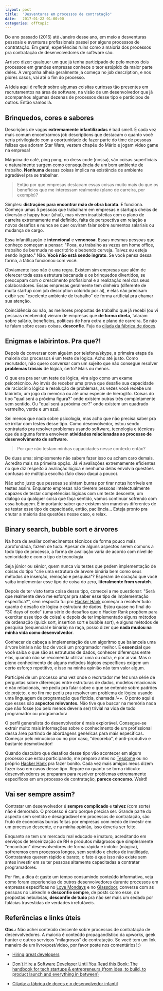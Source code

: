 ```yaml
---
layout: post
title:  "Desventuras em processos de contratação"
date:   2017-01-22 01:00:00
categories: offtopic
---
```



Do ano passado (2016) até Janeiro desse ano, em meio a desventuras pessoais e aventuras profissionais passei por alguns processos de contratação. Em geral, experiências ruins como a maioria dos processos pra contratação de desenvolvedores de software são.

Arrisco dizer: qualquer um que já tenha participado de pelo menos dois processos em grandes empresas conhece o teor estúpido da maior parte deles. A vergonha alheia geralmente já começa no job description, e nos piores casos, vai até o fim do processo. 

A ideia aqui é refletir sobre algumas coisitas curiosas tão presentes em recrutamentos na área de software, na visão de um desenvolvedor que já acompanhou algumas dezenas de processos desse tipo e participou de outros. Então vamos lá.


Brinquedos, cores e sabores
-------------
Descrições de vagas **extremamente infantilizadas** é bad smell. É cada vez mais comum encontrarmos job descriptions que destacam o quanto você seria privilegiado com a oportunidade de fazer parte do time de pessoas felizes que adoram Star Wars, vestem chapéu do Mário e jogam video game na empresa! 

Máquina de café, ping pong, no dress code (nossa), são coisas superficiais e naturalmente surgem como consequência de um bom ambiente de trabalho. **Nenhuma** dessas coisas implica na existência de ambiente agradável pra se trabalhar. 

> Então por que empresas destacam essas coisas muito mais do que os benefícios que me interessam realmente (plano de carreira, por exemplo)?

Simples: **distrações para encontrar mão de obra barata**. E funciona. Conheço umas 5 pessoas que trabalham em empresas e startups cheias de diversão e happy hour (uhul), mas vivem insatisfeitas com o plano de carreira extremamente mal definido, falta de perspectiva em relação a novos desafios e nunca se quer ouviram falar sobre aumentos salariais ou mudança de cargo.

Essa infantilização é **intencional** e **venenosa**. Essas mesmas pessoas que conheço começam a pensar: "Poxa, eu trabalho as vezes em home office, trabalho de bermuda no escritório e bebendo cerveja. Talvez eu esteja sendo ingrato." Não. **Você não está sendo ingrato**. Se você pensa dessa forma, a tática funcionou com você.

Obviamente isso não é uma regra. Existem sim empresas que além de oferecer toda essa estrutura bacanuda e os brinquedos divertidos, se preocupam com o crescimento profissional e a realização real dos seus colaboradores. Essas empresas geralmente tem dinheiro (diferente de muita startup com job description colorido por aí), e elas não precisam exibir seu "excelente ambiente de trabalho" de forma artificial pra chamar sua atenção.

Coincidência ou não, as melhores propostas de trabalho que já recebi (ou vi pessoas recebendo)  vieram de empresas que **de forma direta**, falaram sobre salário, benefícios, políticas de hora extra e plano de carreira. Se não te falam sobre essas coisas, **desconfie**. Fuja da [cilada da fábrica de doces](http://www.itexto.net/devkico/?p=1460).

Enigmas e labirintos. Pra que?!
----
Depois de conversar com alguém por telefone/skype, a primeira etapa da maioria dos processos é um teste de lógica. Acho até justo. Como recrutador, não quero conversar com um sujeito que não consegue resolver **problemas triviais** de lógica, certo? Mais ou menos.

O que era pra ser um teste de lógica, vira algo como um exame psicotécnico. Ao invés de receber uma prova que desafie sua capacidade de raciocínio lógico e resolução de problemas, as vezes você recebe um labirinto, um jogo da memória ou até uma especie de hieroglifo. Coisas do tipo "qual será a próxima figura?" onde existem outras três completamente sem sentido. Ou "qual será a próxima cor?" onde existem um quadrado vermelho, verde e um azul. 

Sei menos que nada sobre psicologia, mas acho que não precisa saber pra se irritar com testes desse tipo. Como desenvolvedor, estou sendo contratado pra resolver problemas usando software, tecnologia e técnicas que de alguma forma envolvem **atividades relacionadas ao processo de desenvolvimento de software**. 

> Por que não testam minhas capacidades nesse contexto então? 

De duas uma: simplesmente não sabem fazer isso ou acham caro demais. Acredito mais na primeira opção. Já vi avaliações extremamente eficientes no que diz respeito à avaliação lógica e nenhuma delas envolvia questões confusas de múltipla escolha (falo disso daqui a pouco).

Não acho justo que pessoas se sintam burras por tirar notas horríveis em testes assim. Enquanto empresas não tiverem pessoas intelectualmente capazes de testar competências lógicas com um teste descente, um diálogo ou qualquer coisa que faça sentido, vamos continuar sofrendo com essa bobagem. É importante saber que existem sim maneiras diferentes de se testar esse tipo de capacidade, então, paciência... Esteja pronto pra chutar a maioria das questões nesse caso, e relax.

Binary search, bubble sort e árvores
----
Na hora de avaliar conhecimentos técnicos de forma pouco mais aprofundada, fazem de tudo. Apesar de alguns aspectos serem comuns a todo tipo de processo, a forma de avaliação varia de acordo com nível de senioridade e com o tipo de tecnologia.

Seja júnior ou sênior, quem nunca viu testes que pedem implementação de coisas do tipo "crie uma estrutura de árvore binária bem como seus métodos de inserção, remoção e pesquisa"? Esperam de coração que você saiba implementar esse tipo de coisa do zero, **literalmente from scratch**.

Depois de ter visto tanta coisa desse tipo, comecei a me questionar: "Será que realmente devo me esforçar pra saber esse tipo de implementação específica?", sem resposta fui pro [Hacker Hank](hackerrank.com) começar a resolver tudo quanto é desafio de lógica e estrutura de dados. Estou quase no final do "30 days of code" (uma série de desafios que o Hacker Rank propõem para exercitar esse tipo de coisa) e depois de ter implementado alguns métodos de ordenação (quick sort, insertion sort e bubble sort), e alguns métodos de pesquisa (sequencial e binária) na raça, posso dizer que **nada mudou na minha vida como desenvolvedor**.

Conhecer de cabeça a implementação de um algoritmo que balanceia uma árvore binária não faz de você um programador melhor. É **essencial** que você saiba o que são as estruturas de dados, conhecer diferenças entre elas, quando não se recomenda utilizar uma ou outra, e por aí vai. Mas o pleno conhecimento de alguns métodos lógicos específicos exigem um certo esforço repetitivo, e isso na minha opinião não tem valor algum.

Participei de um processo uma vez onde o recrutador me fez uma série de perguntas sobre diferenças entre estruturas de dados, modelos relacionais e não relacionais, me pediu pra falar sobre o que se entende sobre padrões de projeto, e no fim me pediu pra resolver um problema de lógica usando uma linguagem de programação que fictícia, chamada *i++*. O ponto aqui é que esses são **aspectos relevantes**. Não tive que buscar na memória nada que não fosse (ou pelo menos deveria ser) trivial na vida de todo programador ou programadora.

O perfil generalista do desenvolvedor é mais explorável. Consegue-se extrair muito mais informações sobre o conhecimento de um profissional dessa área partindo de abordagens genéricas para mais específicas. Começar pelo minucioso ou no pior caso, "decoreba", é anti-produtivo e bastante desmotivador! 

Quando descubro que desafios desse tipo vão acontecer em algum processo que estou participando, me preparo antes no [Tesdome](https://www.testdome.com) ou no próprio [Hacker Hank](hackerrank.com) pra fazer bonito. Cada vez mais amigos meus dizem fazer isso em casos desse tipo. Repare no quanto se torna ridículo: desenvolvedores se preparam para resolver problemas extremamente específicos em um processo de contratação, **parece concurso**. Weird!

Vai ser sempre assim?
----
Contratar um desenvolvedor é **sempre complicado** e **talvez** (com sorte) não é demorado. O processo é caro porque precisa ser. Grande parte do aspecto sem sentido e desagradável em processos de contratação, são fruto de economias burras feitas por empresas com medo de investir em um processo descente, e na minha opinião, isso deveria ser feito. 

Enquanto se tem um mercado mal educado e imaturo, acreditando em serviços de terceirização de RH e produtos milagrosos que simplesmente "encontram" desenvolvedores de forma rápida e indolor (mágica), sofreremos com processos longos, sem sentido e cheios de inutilidade. Contratantes querem rápido e barato, o fato é que isso não existe sem  antes investir em se ter pessoas altamente capacitadas a contratar programadores. 

Por fim, a dica é: gaste um tempo consumindo conteúdo informativo, veja como foram experiencias de outros desenvolvedores durante processos em empresas específicas no [Love Mondays](https://www.lovemondays.com.br/) e no [Glassdoor](https://www.glassdoor.com), converse com as pessoas no LinkedIn e **desconfie sempre**, de posts como esse, de propostas nebulosas, **desconfie de tudo** pra não ser mais um sedado por falácias travestidas de verdades irrefutáveis.



Referências e links úteis
-------------

**Obs.:** Não achei conteúdo descente sobre processos de contratação de desenvolvedores. A maioria é conteúdo propagandístico da upworks, geek hunter e outros serviços "milagrosos" de contratação. Se você tem um link maneiro de um livro/post/video, por favor poste nos comentários! :)

- [Hiring great developers](http://www.infoworld.com/article/2609792/it-careers/7-simple-rules-for-hiring-great-developers.html)

- [Don't Hire a Software Developer Until You Read this Book: The handbook for tech startups & entrepreneurs (from idea, to build, to product launch and everything in between)](https://www.amazon.com/Dont-Hire-Software-Developer-Until-ebook/dp/B01LY5C1IK)

- [Cilada: a fábrica de doces e o desenvolvedor infantil](http://www.itexto.net/devkico/?p=1460)


